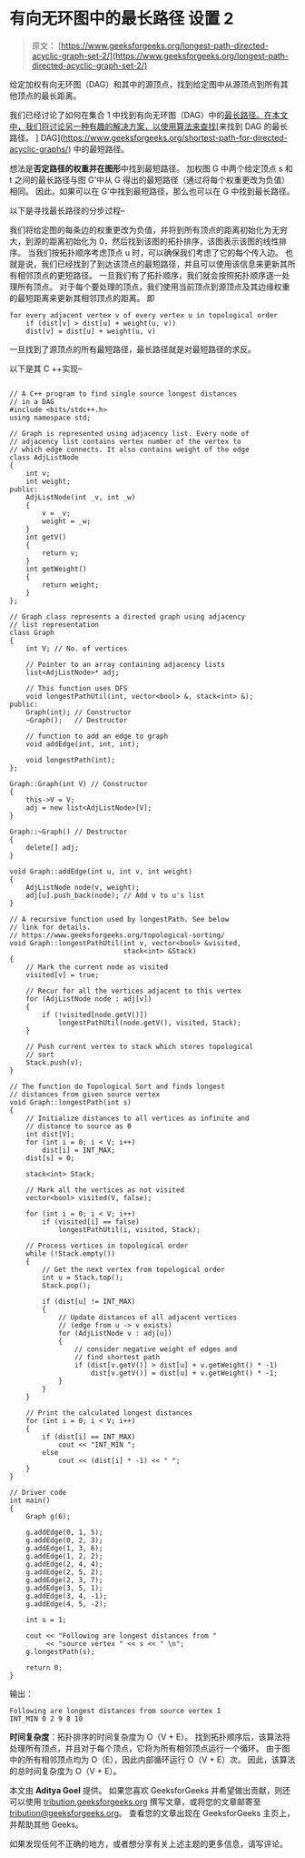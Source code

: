 # 有向无环图中的最长路径 设置 2

> 原文： [https://www.geeksforgeeks.org/longest-path-directed-acyclic-graph-set-2/](https://www.geeksforgeeks.org/longest-path-directed-acyclic-graph-set-2/)

给定加权有向无环图（DAG）和其中的源顶点，找到给定图中从源顶点到所有其他顶点的最长距离。

我们已经讨论了如何在集合 1 中找到有向无环图（DAG）中的[最长路径。在本文中，我们将讨论另一种有趣的解决方案，以使用算法来查找](https://www.geeksforgeeks.org/find-longest-path-directed-acyclic-graph/)[来找到 DAG 的最长路径。 ] DAG](https://www.geeksforgeeks.org/shortest-path-for-directed-acyclic-graphs/) 中的最短路径。

想法是**否定路径的权重并在图形**中找到最短路径。 加权图 G 中两个给定顶点 s 和 t 之间的最长路径与图 G'中从 G 得出的最短路径（通过将每个权重更改为负值）相同。 因此，如果可以在 G’中找到最短路径，那么也可以在 G 中找到最长路径。

以下是寻找最长路径的分步过程–

我们将给定图的每条边的权重更改为负值，并将到所有顶点的距离初始化为无穷大，到源的距离初始化为 0，然后找到该图的拓扑排序，该图表示该图的线性排序。 当我们按拓扑顺序考虑顶点 u 时，可以确保我们考虑了它的每个传入边。 也就是说，我们已经找到了到达该顶点的最短路径，并且可以使用该信息来更新其所有相邻顶点的更短路径。 一旦我们有了拓扑顺序，我们就会按照拓扑顺序逐一处理所有顶点。 对于每个要处理的顶点，我们使用当前顶点到源顶点及其边缘权重的最短距离来更新其相邻顶点的距离。 即

```
for every adjacent vertex v of every vertex u in topological order
    if (dist[v] > dist[u] + weight(u, v))
    dist[v] = dist[u] + weight(u, v)

```

一旦找到了源顶点的所有最短路径，最长路径就是对最短路径的求反。

以下是其 C ++实现–

```

// A C++ program to find single source longest distances 
// in a DAG 
#include <bits/stdc++.h> 
using namespace std; 

// Graph is represented using adjacency list. Every node of 
// adjacency list contains vertex number of the vertex to 
// which edge connects. It also contains weight of the edge 
class AdjListNode 
{ 
    int v; 
    int weight; 
public: 
    AdjListNode(int _v, int _w) 
    { 
        v = _v; 
        weight = _w; 
    } 
    int getV() 
    { 
        return v; 
    } 
    int getWeight() 
    { 
        return weight; 
    } 
}; 

// Graph class represents a directed graph using adjacency 
// list representation 
class Graph 
{ 
    int V; // No. of vertices 

    // Pointer to an array containing adjacency lists 
    list<AdjListNode>* adj; 

    // This function uses DFS 
    void longestPathUtil(int, vector<bool> &, stack<int> &); 
public: 
    Graph(int); // Constructor 
    ~Graph();   // Destructor 

    // function to add an edge to graph 
    void addEdge(int, int, int); 

    void longestPath(int); 
}; 

Graph::Graph(int V) // Constructor 
{ 
    this->V = V; 
    adj = new list<AdjListNode>[V]; 
} 

Graph::~Graph() // Destructor 
{ 
    delete[] adj; 
} 

void Graph::addEdge(int u, int v, int weight) 
{ 
    AdjListNode node(v, weight); 
    adj[u].push_back(node); // Add v to u's list 
} 

// A recursive function used by longestPath. See below 
// link for details. 
// https://www.geeksforgeeks.org/topological-sorting/ 
void Graph::longestPathUtil(int v, vector<bool> &visited, 
                            stack<int> &Stack) 
{ 
    // Mark the current node as visited 
    visited[v] = true; 

    // Recur for all the vertices adjacent to this vertex 
    for (AdjListNode node : adj[v]) 
    { 
        if (!visited[node.getV()]) 
            longestPathUtil(node.getV(), visited, Stack); 
    } 

    // Push current vertex to stack which stores topological 
    // sort 
    Stack.push(v); 
} 

// The function do Topological Sort and finds longest 
// distances from given source vertex 
void Graph::longestPath(int s) 
{ 
    // Initialize distances to all vertices as infinite and 
    // distance to source as 0 
    int dist[V]; 
    for (int i = 0; i < V; i++) 
        dist[i] = INT_MAX; 
    dist[s] = 0; 

    stack<int> Stack; 

    // Mark all the vertices as not visited 
    vector<bool> visited(V, false); 

    for (int i = 0; i < V; i++) 
        if (visited[i] == false) 
            longestPathUtil(i, visited, Stack); 

    // Process vertices in topological order 
    while (!Stack.empty()) 
    { 
        // Get the next vertex from topological order 
        int u = Stack.top(); 
        Stack.pop(); 

        if (dist[u] != INT_MAX) 
        { 
            // Update distances of all adjacent vertices 
            // (edge from u -> v exists) 
            for (AdjListNode v : adj[u]) 
            { 
                // consider negative weight of edges and 
                // find shortest path 
                if (dist[v.getV()] > dist[u] + v.getWeight() * -1) 
                    dist[v.getV()] = dist[u] + v.getWeight() * -1; 
            } 
        } 
    } 

    // Print the calculated longest distances 
    for (int i = 0; i < V; i++) 
    { 
        if (dist[i] == INT_MAX) 
            cout << "INT_MIN "; 
        else
            cout << (dist[i] * -1) << " "; 
    } 
} 

// Driver code 
int main() 
{ 
    Graph g(6); 

    g.addEdge(0, 1, 5); 
    g.addEdge(0, 2, 3); 
    g.addEdge(1, 3, 6); 
    g.addEdge(1, 2, 2); 
    g.addEdge(2, 4, 4); 
    g.addEdge(2, 5, 2); 
    g.addEdge(2, 3, 7); 
    g.addEdge(3, 5, 1); 
    g.addEdge(3, 4, -1); 
    g.addEdge(4, 5, -2); 

    int s = 1; 

    cout << "Following are longest distances from "
         << "source vertex " << s << " \n"; 
    g.longestPath(s); 

    return 0; 
} 

```

输出：

```
Following are longest distances from source vertex 1 
INT_MIN 0 2 9 8 10 

```

**时间复杂度**：拓扑排序的时间复杂度为 O（V + E）。 找到拓扑顺序后，该算法将处理所有顶点，并且对于每个顶点，它将为所有相邻顶点运行一个循环。 由于图中的所有相邻顶点均为 O（E），因此内部循环运行 O（V + E）次。 因此，该算法的总时间复杂度为 O（V + E）。

本文由 **Aditya Goel** 提供。 如果您喜欢 GeeksforGeeks 并希望做出贡献，则还可以使用 [tribution.geeksforgeeks.org](http://www.contribute.geeksforgeeks.org) 撰写文章，或将您的文章邮寄至 tribution@geeksforgeeks.org。 查看您的文章出现在 GeeksforGeeks 主页上，并帮助其他 Geeks。

如果发现任何不正确的地方，或者想分享有关上述主题的更多信息，请写评论。

